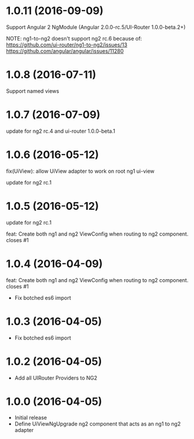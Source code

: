 <a name="1.0.11"></a>
# 1.0.11 (2016-09-09)

Support Angular 2 NgModule (Angular 2.0.0-rc.5/UI-Router 1.0.0-beta.2+)

NOTE: ng1-to-ng2 doesn't support ng2 rc.6 because of:
https://github.com/ui-router/ng1-to-ng2/issues/13
https://github.com/angular/angular/issues/11280

<a name="1.0.8"></a>
# 1.0.8 (2016-07-11)

Support named views

<a name="1.0.7"></a>
# 1.0.7 (2016-07-09)

update for ng2 rc.4 and ui-router 1.0.0-beta.1

<a name="1.0.6"></a>
# 1.0.6 (2016-05-12)

fix(UiView): allow UiView adapter to work on root ng1 ui-view

update for ng2 rc.1

<a name="1.0.5"></a>
# 1.0.5 (2016-05-12)

update for ng2 rc.1

feat: Create both ng1 and ng2 ViewConfig when routing to ng2 component.  closes #1
<a name="1.0.4"></a>
# 1.0.4 (2016-04-09)

feat: Create both ng1 and ng2 ViewConfig when routing to ng2 component.  closes #1

* Fix botched es6 import

<a name="1.0.3"></a>
# 1.0.3 (2016-04-05)

* Fix botched es6 import

<a name="1.0.2"></a>
# 1.0.2 (2016-04-05)

* Add all UIRouter Providers to NG2

<a name="1.0.0"></a>
# 1.0.0 (2016-04-05)

* Initial release
* Define UiViewNgUpgrade ng2 component that acts as an ng1 to ng2 adapter
